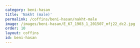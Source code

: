 ```yaml
---
category: beni-hasan
title: 'Nakht (male)'
permalink: /coffins/beni-hasan/nakht-male
image: /images/beni-hasan/E_67_1903_1_201507_mfj22_dc2.jpg
order: 10
layout: coffins
id: beni-hasan
---
```

